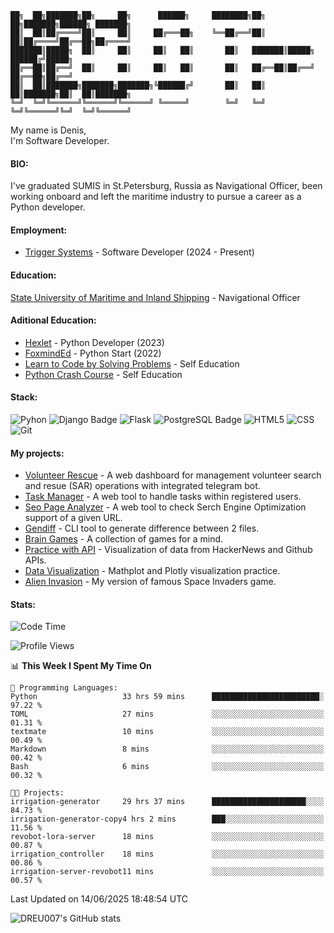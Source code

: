 ```
██╗  ██╗███████╗██╗     ██╗      ██████╗     ████████╗██╗  ██╗███████╗██████╗ ███████╗
██║  ██║██╔════╝██║     ██║     ██╔═══██╗    ╚══██╔══╝██║  ██║██╔════╝██╔══██╗██╔════╝
███████║█████╗  ██║     ██║     ██║   ██║       ██║   ███████║█████╗  ██████╔╝█████╗  
██╔══██║██╔══╝  ██║     ██║     ██║   ██║       ██║   ██╔══██║██╔══╝  ██╔══██╗██╔══╝  
██║  ██║███████╗███████╗███████╗╚██████╔╝       ██║   ██║  ██║███████╗██║  ██║███████╗
╚═╝  ╚═╝╚══════╝╚══════╝╚══════╝ ╚═════╝        ╚═╝   ╚═╝  ╚═╝╚══════╝╚═╝  ╚═╝╚══════╝
```
My name is Denis, <br />
I'm Software Developer. 

#### BIO:
I've graduated SUMIS in St.Petersburg, Russia as Navigational Officer, been working onboard and left the maritime industry to pursue a career as a Python developer.


<!-- Job status: **Open for hire** (**[My CV](https://www.linkedin.com/in/dreu007/)**) -->
#### Employment:
* [Trigger Systems](https://trigger.systems/) - Software Developer (2024 - Present)


#### Education:
[State University of Maritime and Inland Shipping](https://gumrf.ru/en/) - Navigational Officer

#### Aditional Education:
* [Hexlet](https://ru.hexlet.io/) - Python Developer (2023)
* [FoxmindEd](https://foxminded.ua/) - Python Start (2022)
* [Learn to Code by Solving Problems](https://nostarch.com/learn-code-solving-problems) - Self Education
* [Python Crash Course](https://nostarch.com/python-crash-course-3rd-edition) - Self Education

#### Stack:
<!--
https://badges.pages.dev/
-->
![Pyhon](https://img.shields.io/badge/Python-3776AB.svg?style=for-the-badge&logo=Python&logoColor=white)
![Django Badge](https://img.shields.io/badge/Django-092E20?logo=django&logoColor=fff&style=for-the-badge)
![Flask](https://img.shields.io/badge/Flask-000000.svg?style=for-the-badge&logo=Flask&logoColor=white)
![PostgreSQL Badge](https://img.shields.io/badge/PostgreSQL-4169E1?logo=postgresql&logoColor=fff&style=for-the-badge)
![HTML5](https://img.shields.io/badge/HTML5-E34F26.svg?style=for-the-badge&logo=HTML5&logoColor=white)
![CSS](https://img.shields.io/badge/CSS3-1572B6.svg?style=for-the-badge&logo=CSS3&logoColor=white)
![Git](https://img.shields.io/badge/Git-F05032.svg?style=for-the-badge&logo=Git&logoColor=white)



#### My projects:
* [Volunteer Rescue](https://github.com/DREU007/volunteer_recue) - A web dashboard for management volunteer search and resue (SAR) operations with integrated telegram bot.
* [Task Manager](https://github.com/DREU007/django-task-manager) - A web tool to handle tasks within registered users.
* [Seo Page Analyzer](https://github.com/DREU007/seo-page-analyzer) - A web tool to check Serch Engine Optimization support of a given URL.
* [Gendiff](https://github.com/DREU007/gendiff) - CLI tool to generate difference between 2 files.
* [Brain Games](https://github.com/DREU007/brain-games) - A collection of games for a mind.
* [Practice with API](https://github.com/DREU007/work-with-api) - Visualization of data from HackerNews and Github APIs.
* [Data Visualization](https://github.com/DREU007/datavisualisation) - Mathplot and Plotly visualization practice.
* [Alien Invasion](https://github.com/DREU007/alien_invasion) - My version of famous Space Invaders game.


<!--- #### I'm working on:

* [Volunteer SAR (Search And Rescue)](https://github.com/DREU007/volunteer_recue) - A web app for management SAR operations by volunteers.

<!-- #### Testcases: -->

<!-- * [R4C Testcase](https://github.com/DREU007/r4c-testcase) - Django testcase. Features: JSON report API-endpoint handler, direct link generated Excel report, order availability email notifier. --> 



#### Stats:
<!-- https://github.com/anmol098/waka-readme-stats -->
<!--START_SECTION:waka-->
![Code Time](http://img.shields.io/badge/Code%20Time-1%2C125%20hrs%204%20mins-blue)

![Profile Views](http://img.shields.io/badge/Profile%20Views-0-blue)

📊 **This Week I Spent My Time On** 

```text
💬 Programming Languages: 
Python                   33 hrs 59 mins      ████████████████████████░   97.22 % 
TOML                     27 mins             ░░░░░░░░░░░░░░░░░░░░░░░░░   01.31 % 
textmate                 10 mins             ░░░░░░░░░░░░░░░░░░░░░░░░░   00.49 % 
Markdown                 8 mins              ░░░░░░░░░░░░░░░░░░░░░░░░░   00.42 % 
Bash                     6 mins              ░░░░░░░░░░░░░░░░░░░░░░░░░   00.32 % 

🐱‍💻 Projects: 
irrigation-generator     29 hrs 37 mins      █████████████████████░░░░   84.73 % 
irrigation-generator-copy4 hrs 2 mins        ███░░░░░░░░░░░░░░░░░░░░░░   11.56 % 
revobot-lora-server      18 mins             ░░░░░░░░░░░░░░░░░░░░░░░░░   00.87 % 
irrigation_controller    18 mins             ░░░░░░░░░░░░░░░░░░░░░░░░░   00.86 % 
irrigation-server-revobot11 mins             ░░░░░░░░░░░░░░░░░░░░░░░░░   00.57 % 
```


 Last Updated on 14/06/2025 18:48:54 UTC
<!--END_SECTION:waka-->
![DREU007's GitHub stats](https://github-readme-stats.vercel.app/api?username=DREU007&show_icons=true&theme=transparent)

<!--
**DREU007/DREU007** is a ✨ _special_ ✨ repository because its `README.md` (this file) appears on your GitHub profile.

Here are some ideas to get you started:

- 🔭 I’m currently working on ...
- 🌱 I’m currently learning ...
- 👯 I’m looking to collaborate on ...
- 🤔 I’m looking for help with ...
- 💬 Ask me about ...
- 📫 How to reach me: ...
- 😄 Pronouns: ...
- ⚡ Fun fact: ...
-->
